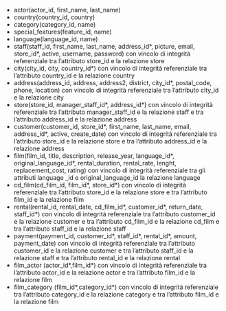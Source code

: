 <ul>
    <li>actor(actor_id, first_name, last_name) 
    <li>country(country_id, country)  
    <li>category(category_id, name) 
    <li>special_features(feature_id, name)  
    <li>language(language_id, name) 
    <li>staff(staff_id, first_name, last_name, address_id*, picture, email, store_id*, active, username, password) con vincolo di integrità referenziale tra l’attributo store_id e la relazione store 
    <li>city(city_id, city, country_id*) con vincolo di integrità referenziale tra l’attributo country_id e la relazione country 
    <li>address(address_id, address, address2, district, city_id*, postal_code, phone, location) con vincolo di integrità referenziale tra l’attributo city_id e la relazione city  
    <li>store(store_id, manager_staff_id*, address_id*) con vincolo di integrità referenziale tra l’attributo manager_staff_id e la relazione staff e tra l’attributo address_id e la relazione address 
    <li>customer(customer_id, store_id*, first_name, last_name, email, address_id*, active, create_date) con vincolo di integrità referenziale tra l’attributo store_id e la relazione store e tra l’attributo address_id e la relazione address 
    <li>film(film_id, title, description, release_year, language_id*, original_language_id*, rental_duration, rental_rate, lenght, replacement_cost, rating) con vincolo di integrità referenziale tra gli attributi language _id e original_language_id la relazione language  
    <li>cd_film(cd_film_id, film_id*, store_id*) con vincolo di integrità referenziale tra l’attributo store_id e la relazione store e tra l’attributo film_id e la relazione film  
    <li>rental(rental_id, rental_date, cd_film_id*, customer_id*, return_date, staff_id*) con vincolo di integrità referenziale tra l’attributo customer_id e la relazione customer e tra l’attributo cd_film_id e la relazione cd_film e tra l’attributo staff_id e la relazione staff 
    <li>payment(payment_id, customer_id*, staff_id*, rental_id*, amount, payment_date) con vincolo di integrità referenziale tra l’attributo customer_id e la relazione customer e tra l’attributo staff_id e la relazione staff e tra l’attributo rental_id e la relazione rental 
    <li>film_actor (actor_id*,film_id*) con vincolo di integrità referenziale tra l’attributo actor_id e la relazione actor e tra l’attributo film_id e la relazione film 
    <li>film_category (film_id*,category_id*) con vincolo di integrità referenziale tra l’attributo category_id e la relazione category e tra l’attributo film_id e la relazione film
</ul>